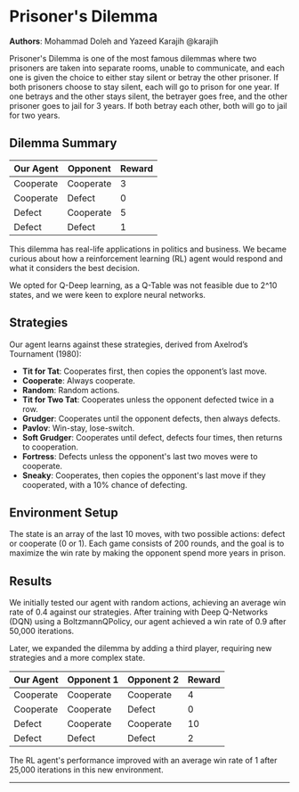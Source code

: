 # Prisoner's Dilemma

**Authors**: Mohammad Doleh and Yazeed Karajih @karajih

Prisoner's Dilemma is one of the most famous dilemmas where two prisoners are taken into separate rooms, unable to communicate, and each one is given the choice to either stay silent or betray the other prisoner. If both prisoners choose to stay silent, each will go to prison for one year. If one betrays and the other stays silent, the betrayer goes free, and the other prisoner goes to jail for 3 years. If both betray each other, both will go to jail for two years.

## Dilemma Summary

| Our Agent | Opponent | Reward |
|-----------|----------|--------|
| Cooperate | Cooperate | 3      |
| Cooperate | Defect    | 0      |
| Defect    | Cooperate | 5      |
| Defect    | Defect    | 1      |

This dilemma has real-life applications in politics and business. We became curious about how a reinforcement learning (RL) agent would respond and what it considers the best decision.

We opted for Q-Deep learning, as a Q-Table was not feasible due to 2^10 states, and we were keen to explore neural networks.

## Strategies

Our agent learns against these strategies, derived from Axelrod’s Tournament (1980):

- **Tit for Tat**: Cooperates first, then copies the opponent’s last move.
- **Cooperate**: Always cooperate.
- **Random**: Random actions.
- **Tit for Two Tat**: Cooperates unless the opponent defected twice in a row.
- **Grudger**: Cooperates until the opponent defects, then always defects.
- **Pavlov**: Win-stay, lose-switch.
- **Soft Grudger**: Cooperates until defect, defects four times, then returns to cooperation.
- **Fortress**: Defects unless the opponent's last two moves were to cooperate.
- **Sneaky**: Cooperates, then copies the opponent's last move if they cooperated, with a 10% chance of defecting.

## Environment Setup

The state is an array of the last 10 moves, with two possible actions: defect or cooperate (0 or 1). Each game consists of 200 rounds, and the goal is to maximize the win rate by making the opponent spend more years in prison.

## Results

We initially tested our agent with random actions, achieving an average win rate of 0.4 against our strategies. After training with Deep Q-Networks (DQN) using a BoltzmannQPolicy, our agent achieved a win rate of 0.9 after 50,000 iterations.

Later, we expanded the dilemma by adding a third player, requiring new strategies and a more complex state.

| Our Agent | Opponent 1 | Opponent 2 | Reward |
|-----------|------------|------------|--------|
| Cooperate | Cooperate  | Cooperate  | 4      |
| Cooperate | Cooperate  | Defect     | 0      |
| Defect    | Cooperate  | Cooperate  | 10     |
| Defect    | Defect     | Defect     | 2      |

The RL agent's performance improved with an average win rate of 1 after 25,000 iterations in this new environment.

---
